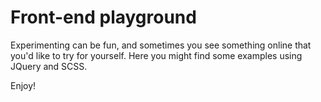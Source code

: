 
# Front-end playground

Experimenting can be fun, and sometimes you see something online that you'd 
like to try for yourself. Here you might find some examples using JQuery and 
SCSS.

Enjoy!